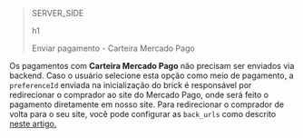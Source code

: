 > SERVER_SIDE
>
> h1
>
> Enviar pagamento - Carteira Mercado Pago

Os pagamentos com **Carteira Mercado Pago** não precisam ser enviados via backend. Caso o usuário selecione esta opção como meio de pagamento, a `preferenceId` enviada na inicialização do brick é responsável por redirecionar o comprador ao site do Mercado Pago, onde será feito o pagamento diretamente em nosso site. Para redirecionar o comprador de volta para o seu site, você pode configurar as `back_urls` como descrito [neste artigo.](/developers/pt/docs/checkout-bricks/payment-brick/additional-customization/preferences#bookmark_redirecione_o_comprador_para_o_seu_site)